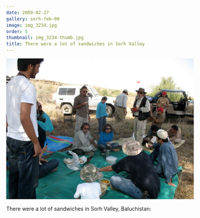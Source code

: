 ```yaml
---
date: 2009-02-27
gallery: sorh-feb-09
image: img_3234.jpg
order: 5
thumbnail: img_3234-thumb.jpg
title: There were a lot of sandwiches in Sorh Valley
---
```


![There were a lot of sandwiches in Sorh Valley](./img_3234.jpg)

There were a lot of sandwiches in Sorh Valley, Baluchistan: